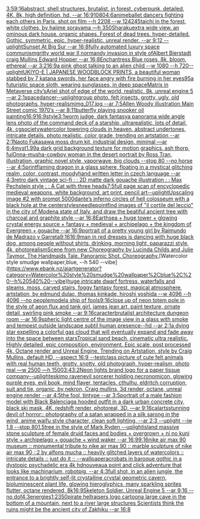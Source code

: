 [3:5](https://www.ebank.nz/aiartgenerator?category=3%3A5)[9:16](https://www.ebank.nz/aiartgenerator?category=9%3A16)[abstract, shell structures, brutalist, in forest, cyberpunk, detailed, 4K, 8k, high definition, hd, --ar 16:9](https://www.ebank.nz/aiartgenerator?category=abstract%2C%20shell%20structures%2C%20brutalist%2C%20in%20forest%2C%20cyberpunk%2C%20detailed%2C%204K%2C%208k%2C%20high%20definition%2C%20hd%2C%20--ar%2016%3A9)[1080](https://www.ebank.nz/aiartgenerator?category=1080)[4:6](https://www.ebank.nz/aiartgenerator?category=4%3A6)[anime](https://www.ebank.nz/aiartgenerator?category=anime)[ballet dancers fighting each others in Paris, shot on film --h 2208 --w 1242](https://www.ebank.nz/aiartgenerator?category=ballet%20dancers%20fighting%20each%20others%20in%20Paris%2C%20shot%20on%20film%20--h%202208%20--w%201242)[45](https://www.ebank.nz/aiartgenerator?category=45)[taichi in the forest, white clothes, by hajime sorayama —h 350](https://www.ebank.nz/aiartgenerator?category=taichi%20in%20the%20forest%2C%20white%20clothes%2C%20by%20hajime%20sorayama%20%E2%80%94h%20350)[Sharaku](https://www.ebank.nz/aiartgenerator?category=Sharaku)[extra wide view. an ominous dark house. organic shapes. Forest of dead trees. hyper-detailed. Gothic. symmetric. epic. hyper-realistic. unreal render. --ar 9:12 --uplight](https://www.ebank.nz/aiartgenerator?category=extra%20wide%20view.%20an%20ominous%20dark%20house.%20organic%20shapes.%20Forest%20of%20dead%20trees.%20hyper-detailed.%20Gothic.%20symmetric.%20epic.%20hyper-realistic.%20unreal%20render.%20--ar%209%3A12%20--uplight)[Sunset At Big Sur --ar 16:8](https://www.ebank.nz/aiartgenerator?category=Sunset%20At%20Big%20Sur%20--ar%2016%3A8)[fully automated luxury space communism](https://www.ebank.nz/aiartgenerator?category=fully%20automated%20luxury%20space%20communism)[gritty world war II normandy invasion in style ofAlbert Bierstadt craig Mullins Edward Hopper --ar 16:8](https://www.ebank.nz/aiartgenerator?category=gritty%20world%20war%20II%20normandy%20invasion%20in%20style%20ofAlbert%20Bierstadt%20craig%20Mullins%20Edward%20Hopper%20--ar%2016%3A8)[Enchantress Blue roses, 8k, bloom, ethereal --ar 3:2](https://www.ebank.nz/aiartgenerator?category=Enchantress%20Blue%20roses%2C%208k%2C%20bloom%2C%20ethereal%20--ar%203%3A2)[16:9](https://www.ebank.nz/aiartgenerator?category=16%3A9)[a pink ghost talking to an alien child --w 1080 --h 720](https://www.ebank.nz/aiartgenerator?category=a%20pink%20ghost%20talking%20to%20an%20alien%20child%20--w%201080%20--h%20720)[--uplight](https://www.ebank.nz/aiartgenerator?category=--uplight)[UKIYO-E | JAPANESE WOODBLOCK PRINTS, a beautiful woman stabbed by 7 katana swords, her face angry with fire burning in her eyes](https://www.ebank.nz/aiartgenerator?category=UKIYO-E%20%7C%20JAPANESE%20WOODBLOCK%20PRINTS%2C%20a%20beautiful%20woman%20stabbed%20by%207%20katana%20swords%2C%20her%20face%20angry%20with%20fire%20burning%20in%20her%20eyes)[95](https://www.ebank.nz/aiartgenerator?category=95)[a futuristic space sloth, wearing sunglasses, in deep space](https://www.ebank.nz/aiartgenerator?category=a%20futuristic%20space%20sloth%2C%20wearing%20sunglasses%2C%20in%20deep%20space)[Matrix in Metaverse city’s](https://www.ebank.nz/aiartgenerator?category=Matrix%20in%20Metaverse%20city%E2%80%99s)[Ariel shot of edge of the world, realistic, 8k, unreal engine 5 —ar 2:1](https://www.ebank.nz/aiartgenerator?category=Ariel%20shot%20of%20edge%20of%20the%20world%2C%20realistic%2C%208k%2C%20unreal%20engine%205%20%E2%80%94ar%202%3A1)[space](https://www.ebank.nz/aiartgenerator?category=space)[dancer](https://www.ebank.nz/aiartgenerator?category=dancer)[--uplight](https://www.ebank.nz/aiartgenerator?category=--uplight)[](https://www.ebank.nz/aiartgenerator?category=)[group photo, felt insects, grotty, ugly, old photographs, hyper-realism](https://www.ebank.nz/aiartgenerator?category=group%20photo%2C%20felt%20insects%2C%20grotty%2C%20ugly%2C%20old%20photographs%2C%20hyper-realism)[img_017.jpg --ar 7:5](https://www.ebank.nz/aiartgenerator?category=img_017.jpg%20--ar%207%3A5)[Allen Woody illustration Main Street comic 1970’s --ar 8:11](https://www.ebank.nz/aiartgenerator?category=Allen%20Woody%20illustration%20Main%20Street%20comic%201970%E2%80%99s%20--ar%208%3A11)[butterfly playing snooker oil painting](https://www.ebank.nz/aiartgenerator?category=butterfly%20playing%20snooker%20oil%20painting)[16:9](https://www.ebank.nz/aiartgenerator?category=16%3A9)[16:9](https://www.ebank.nz/aiartgenerator?category=16%3A9)[style](https://www.ebank.nz/aiartgenerator?category=style)[3:1](https://www.ebank.nz/aiartgenerator?category=3%3A1)[worm judge, dark fantasy](https://www.ebank.nz/aiartgenerator?category=worm%20judge%2C%20dark%20fantasy)[a panorama wide angle lens photo of the command deck of a starship, ultrarealistic, lots of detail, 4k, cgsociety](https://www.ebank.nz/aiartgenerator?category=a%20panorama%20wide%20angle%20lens%20photo%20of%20the%20command%20deck%20of%20a%20starship%2C%20ultrarealistic%2C%20lots%20of%20detail%2C%204k%2C%20cgsociety)[watercolor towering clouds in heaven, abstract undertones, intricate details, photo realistic, color grade, trending on artstation --ar 2:1](https://www.ebank.nz/aiartgenerator?category=watercolor%20towering%20clouds%20in%20heaven%2C%20abstract%20undertones%2C%20intricate%20details%2C%20photo%20realistic%2C%20color%20grade%2C%20trending%20on%20artstation%20--ar%202%3A1)[Naoto Fukasawa moss drum kit, industrial design, minimal —ar 6:4](https://www.ebank.nz/aiartgenerator?category=Naoto%20Fukasawa%20moss%20drum%20kit%2C%20industrial%20design%2C%20minimal%20%E2%80%94ar%206%3A4)[myst](https://www.ebank.nz/aiartgenerator?category=myst)[1.99](https://www.ebank.nz/aiartgenerator?category=1.99)[a dark grid background texture for motion graphics, ash thorp, fui](https://www.ebank.nz/aiartgenerator?category=a%20dark%20grid%20background%20texture%20for%20motion%20graphics%2C%20ash%20thorp%2C%20fui)[Onna-musha-cowboy woman in the desert portrait by Ross Tran, illustration, graphic novel style, vaporwave, big clouds --stop 80 --no horse --ar 4:5](https://www.ebank.nz/aiartgenerator?category=Onna-musha-cowboy%20woman%20in%20the%20desert%20portrait%20by%20Ross%20Tran%2C%20illustration%2C%20graphic%20novel%20style%2C%20vaporwave%2C%20big%20clouds%20--stop%2080%20--no%20horse%20--ar%204%3A5)[print](https://www.ebank.nz/aiartgenerator?category=print)[flaming dragon in a glass sphere, floating in a mystical glitching realm, color, contrast, moody](https://www.ebank.nz/aiartgenerator?category=flaming%20dragon%20in%20a%20glass%20sphere%2C%20floating%20in%20a%20mystical%20glitching%20realm%2C%20color%2C%20contrast%2C%20moody)[hand written letter in czech language --ar 4:3](https://www.ebank.nz/aiartgenerator?category=hand%20written%20letter%20in%20czech%20language%20--ar%204%3A3)[retro dark vintage sci-fi : : 2D matte dark gouache illustration : : Max Pechstein style : : A Cat with three heads](https://www.ebank.nz/aiartgenerator?category=retro%20dark%20vintage%20sci-fi%20%3A%20%3A%202D%20matte%20dark%20gouache%20illustration%20%3A%20%3A%20Max%20Pechstein%20style%20%3A%20%3A%20A%20Cat%20with%20three%20heads)[7:5](https://www.ebank.nz/aiartgenerator?category=7%3A5)[full page scan of encyclopedic medieval weapons, white background, art print, pencil art](https://www.ebank.nz/aiartgenerator?category=full%20page%20scan%20of%20encyclopedic%20medieval%20weapons%2C%20white%20background%2C%20art%20print%2C%20pencil%20art)[--uplight](https://www.ebank.nz/aiartgenerator?category=--uplight)[Upscaling image #2 with prompt 5000](https://www.ebank.nz/aiartgenerator?category=Upscaling%20image%20%232%20with%20prompt%205000)[dante’s inferno circles of hell colosseum with a black hole at the center](https://www.ebank.nz/aiartgenerator?category=dante%E2%80%99s%20inferno%20circles%20of%20hell%20colosseum%20with%20a%20black%20hole%20at%20the%20center)[styles](https://www.ebank.nz/aiartgenerator?category=styles)[needlepoint](https://www.ebank.nz/aiartgenerator?category=needlepoint)[find images of "il cortile del leccio" in the city of Modena state of Italy, and draw the beatiful ancient tree with charcoal and graphite style --ar 16:8](https://www.ebank.nz/aiartgenerator?category=find%20images%20of%20%22il%20cortile%20del%20leccio%22%20in%20the%20city%20of%20Modena%20state%20of%20Italy%2C%20and%20draw%20the%20beatiful%20ancient%20tree%20with%20charcoal%20and%20graphite%20style%20--ar%2016%3A8)[Earthsea  + huge tower + glowing crystal energy source + fantasy + medieval + archipelago + the kingdom of Evergreen + gouache --ar 16:9](https://www.ebank.nz/aiartgenerator?category=Earthsea%20%20%2B%20huge%20tower%20%2B%20glowing%20crystal%20energy%20source%20%2B%20fantasy%20%2B%20medieval%20%2B%20archipelago%20%2B%20the%20kingdom%20of%20Evergreen%20%2B%20gouache%20--ar%2016%3A9)[portrait of a pretty young girl by Raimundo de Madrazo y Garreta](https://www.ebank.nz/aiartgenerator?category=portrait%20of%20a%20pretty%20young%20girl%20by%20Raimundo%20de%20Madrazo%20y%20Garreta)[9:16](https://www.ebank.nz/aiartgenerator?category=9%3A16)[16:9](https://www.ebank.nz/aiartgenerator?category=16%3A9)[man in red dresses is dancing with huge black dog, among people without shirts, drinking, morning light, paparazzi style, 4k, photorealism](https://www.ebank.nz/aiartgenerator?category=man%20in%20red%20dresses%20is%20dancing%20with%20huge%20black%20dog%2C%20among%20people%20without%20shirts%2C%20drinking%2C%20morning%20light%2C%20paparazzi%20style%2C%204k%2C%20photorealism)[Scene from new Choreography by Lucinda Childs and Julie Taymor.  The Handmaids Tale. Panoramic Shot. Choreography.](https://www.ebank.nz/aiartgenerator?category=Scene%20from%20new%20Choreography%20by%20Lucinda%20Childs%20and%20Julie%20Taymor.%20%20The%20Handmaids%20Tale.%20Panoramic%20Shot.%20Choreography.)[Watercolor style smudge wallpaper,blue, --h 540 --vibe](https://www.ebank.nz/aiartgenerator?category=Watercolor%20style%20smudge%20wallpaper%2Cblue%2C%20--h%20540%20--vibe)[huge intricate dwarf fortress, waterfalls and steams, moss, carved stairs, foggy fantasy forest, magical atmosphere, artstation, by edmund dulac, thomas kinkade, hiroshi yoshida --w 4096 --h 4096 --no people](https://www.ebank.nz/aiartgenerator?category=huge%20intricate%20dwarf%20fortress%2C%20waterfalls%20and%20steams%2C%20moss%2C%20carved%20stairs%2C%20foggy%20fantasy%20forest%2C%20magical%20atmosphere%2C%20artstation%2C%20by%20edmund%20dulac%2C%20thomas%20kinkade%2C%20hiroshi%20yoshida%20--w%204096%20--h%204096%20--no%20people)[model](https://www.ebank.nz/aiartgenerator?category=model)[a ship of fools](https://www.ebank.nz/aiartgenerator?category=a%20ship%20of%20fools)[9:16](https://www.ebank.nz/aiartgenerator?category=9%3A16)[close up of neon totem pole in the style of aeon flux and tank girl, james jean art, paint texture, ornate detail, swirling pink smoke --ar 9:16](https://www.ebank.nz/aiartgenerator?category=close%20up%20of%20neon%20totem%20pole%20in%20the%20style%20of%20aeon%20flux%20and%20tank%20girl%2C%20james%20jean%20art%2C%20paint%20texture%2C%20ornate%20detail%2C%20swirling%20pink%20smoke%20--ar%209%3A16)[caracter](https://www.ebank.nz/aiartgenerator?category=caracter)[brutalist architecture dungeon room --ar 16:9](https://www.ebank.nz/aiartgenerator?category=brutalist%20architecture%20dungeon%20room%20--ar%2016%3A9)[spheric light centre of the image view in a glass with smoke and tempest outside landscape subtil human presence--hd --ar 2:1](https://www.ebank.nz/aiartgenerator?category=spheric%20light%20centre%20of%20the%20image%20view%20in%20a%20glass%20with%20smoke%20and%20tempest%20outside%20landscape%20subtil%20human%20presence--hd%20--ar%202%3A1)[a dying star expelling a colorful gas cloud that will eventually expand and fade away into the space between stars](https://www.ebank.nz/aiartgenerator?category=a%20dying%20star%20expelling%20a%20colorful%20gas%20cloud%20that%20will%20eventually%20expand%20and%20fade%20away%20into%20the%20space%20between%20stars)[Tropical sand beach, cinematic ultra realistic. Highly detailed, epic composition, environment. Epic scale, post processed 4k, Octane render and Unreal Engine. Trending on Artstation, style by Craig Mullins, default HD, --aspect 16:9 --test](https://www.ebank.nz/aiartgenerator?category=Tropical%20sand%20beach%2C%20cinematic%20ultra%20realistic.%20Highly%20detailed%2C%20epic%20composition%2C%20environment.%20Epic%20scale%2C%20post%20processed%204k%2C%20Octane%20render%20and%20Unreal%20Engine.%20Trending%20on%20Artstation%2C%20style%20by%20Craig%20Mullins%2C%20default%20HD%2C%20--aspect%2016%3A9%20--test)[class picture of cute felt animals with real human teeth, grotty, snotty, old photograph, hyper-realism, photo real —w 2500 —h 1500](https://www.ebank.nz/aiartgenerator?category=class%20picture%20of%20cute%20felt%20animals%20with%20real%20human%20teeth%2C%20grotty%2C%20snotty%2C%20old%20photograph%2C%20hyper-realism%2C%20photo%20real%20%E2%80%94w%202500%20%E2%80%94h%201500)[3:4](https://www.ebank.nz/aiartgenerator?category=3%3A4)[3:2](https://www.ebank.nz/aiartgenerator?category=3%3A2)[Neon lights brand logo for a paper tissue company](https://www.ebank.nz/aiartgenerator?category=Neon%20lights%20brand%20logo%20for%20a%20paper%20tissue%20company)[--uplight](https://www.ebank.nz/aiartgenerator?category=--uplight)[eskimo raven](https://www.ebank.nz/aiartgenerator?category=eskimo%20raven)[evil sorcerer holding necronomicon, glowing purple eyes, evil book, mind flayer, tentacles, cthulhu, eldritch corruption, suit and tie, organic, by nekron, Craig mullins, 3d render, octane, unreal engine render --ar 4:5](https://www.ebank.nz/aiartgenerator?category=evil%20sorcerer%20holding%20necronomicon%2C%20glowing%20purple%20eyes%2C%20evil%20book%2C%20mind%20flayer%2C%20tentacles%2C%20cthulhu%2C%20eldritch%20corruption%2C%20suit%20and%20tie%2C%20organic%2C%20by%20nekron%2C%20Craig%20mullins%2C%203d%20render%2C%20octane%2C%20unreal%20engine%20render%20--ar%204%3A5)[the fool, tintype --ar 3:5](https://www.ebank.nz/aiartgenerator?category=the%20fool%2C%20tintype%20--ar%203%3A5)[portrait of a male fashion model with Black Balenciaga hooded outfit in a dark urban concrete city, black ski mask, 4K, redshift render, photoreal, 3D, —ar 9:16](https://www.ebank.nz/aiartgenerator?category=portrait%20of%20a%20male%20fashion%20model%20with%20Black%20Balenciaga%20hooded%20outfit%20in%20a%20dark%20urban%20concrete%20city%2C%20black%20ski%20mask%2C%204K%2C%20redshift%20render%2C%20photoreal%2C%203D%2C%20%E2%80%94ar%209%3A16)[calarts](https://www.ebank.nz/aiartgenerator?category=calarts)[stunning devil of horror:: photography of a satan wrapped in a silk sarong in the wind, anime waifu style character, clean soft lighting, --ar 2:3 --uplight --iw 1.8 --stop 80](https://www.ebank.nz/aiartgenerator?category=stunning%20devil%20of%20horror%3A%3A%20photography%20of%20a%20satan%20wrapped%20in%20a%20silk%20sarong%20in%20the%20wind%2C%20anime%20waifu%20style%20character%2C%20clean%20soft%20lighting%2C%20--ar%202%3A3%20--uplight%20--iw%201.8%20--stop%2080)[1.5](https://www.ebank.nz/aiartgenerator?category=1.5)[tree in the style of Mark Ryden --uplight](https://www.ebank.nz/aiartgenerator?category=tree%20in%20the%20style%20of%20Mark%20Ryden%20--uplight)[island massive stone sculpture of female druid faces and bodies + overgrown + ni no kuni style + archipelago + gouache + wind waker --ar 16:9](https://www.ebank.nz/aiartgenerator?category=island%20massive%20stone%20sculpture%20of%20female%20druid%20faces%20and%20bodies%20%2B%20overgrown%20%2B%20ni%20no%20kuni%20style%20%2B%20archipelago%20%2B%20gouache%20%2B%20wind%20waker%20--ar%2016%3A9)[9:16](https://www.ebank.nz/aiartgenerator?category=9%3A16)[nike air max 90 museum :: monumental tribute to nike air max 90 :: marble sculpture of nike air max 90 ::2 by alfons mucha :: heavily glitched layers of watercolors :: intricate details :: just do it :: --wallpaper](https://www.ebank.nz/aiartgenerator?category=nike%20air%20max%2090%20museum%20%3A%3A%20monumental%20tribute%20to%20nike%20air%20max%2090%20%3A%3A%20marble%20sculpture%20of%20nike%20air%20max%2090%20%3A%3A2%20by%20alfons%20mucha%20%3A%3A%20heavily%20glitched%20layers%20of%20watercolors%20%3A%3A%20intricate%20details%20%3A%3A%20just%20do%20it%20%3A%3A%20--wallpaper)[acrobats in baroque gothic in a dystopic psychadelic era 4k hd](https://www.ebank.nz/aiartgenerator?category=acrobats%20in%20baroque%20gothic%20in%20a%20dystopic%20psychadelic%20era%204k%20hd)[nouveau](https://www.ebank.nz/aiartgenerator?category=nouveau)[a point and click adventure that looks like machinarium, robotpig, --ar 4:3](https://www.ebank.nz/aiartgenerator?category=a%20point%20and%20click%20adventure%20that%20looks%20like%20machinarium%2C%20robotpig%2C%20--ar%204%3A3)[full shot, in an alien jungle, the entrance to a brightly self-lit crystalline crystal geometric cavern, bioluminescent plant life, glowing hieroglyphics, many sparkling sprites flutter, octane rendered, 8k](https://www.ebank.nz/aiartgenerator?category=full%20shot%2C%20in%20an%20alien%20jungle%2C%20the%20entrance%20to%20a%20brightly%20self-lit%20crystalline%20crystal%20geometric%20cavern%2C%20bioluminescent%20plant%20life%2C%20glowing%20hieroglyphics%2C%20many%20sparkling%20sprites%20flutter%2C%20octane%20rendered%2C%208k)[16:9](https://www.ebank.nz/aiartgenerator?category=16%3A9)[Skeleton Soldier. Unreal Engine 5 --ar 9:16 --no dof](https://www.ebank.nz/aiartgenerator?category=Skeleton%20Soldier.%20Unreal%20Engine%205%20--ar%209%3A16%20--no%20dof)[4:3](https://www.ebank.nz/aiartgenerator?category=4%3A3)[energies](https://www.ebank.nz/aiartgenerator?category=energies)[1:2](https://www.ebank.nz/aiartgenerator?category=1%3A2)[350](https://www.ebank.nz/aiartgenerator?category=350)[pirate hellraisers logo cartoon](https://www.ebank.nz/aiartgenerator?category=pirate%20hellraisers%20logo%20cartoon)[a large cave in the bottom of a mountain, next to a river large structures Scientists think the ruins might be the ancient city of Zakhiku --ar 16:8](https://www.ebank.nz/aiartgenerator?category=a%20large%20cave%20in%20the%20bottom%20of%20a%20mountain%2C%20next%20to%20a%20river%20large%20structures%20Scientists%20think%20the%20ruins%20might%20be%20the%20ancient%20city%20of%20Zakhiku%20--ar%2016%3A8)